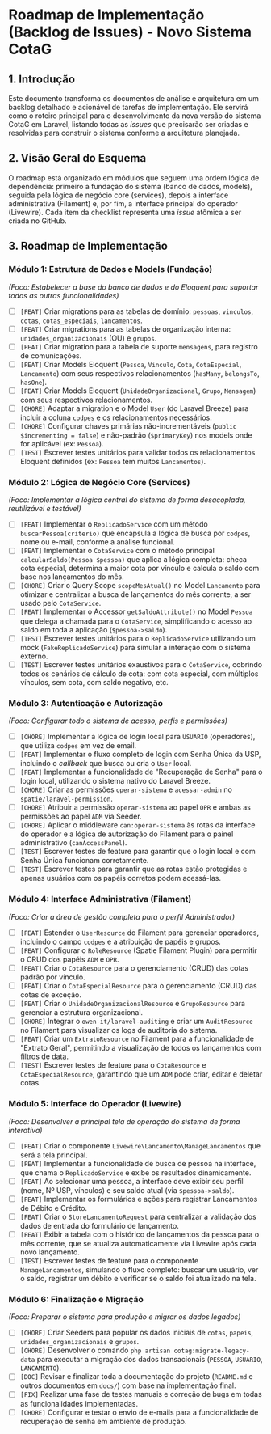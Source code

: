 # Roadmap de Implementação (Backlog de Issues) - Novo Sistema CotaG

## 1. Introdução

Este documento transforma os documentos de análise e arquitetura em um backlog detalhado e acionável de tarefas de implementação. Ele servirá como o roteiro principal para o desenvolvimento da nova versão do sistema CotaG em Laravel, listando todas as *issues* que precisarão ser criadas e resolvidas para construir o sistema conforme a arquitetura planejada.

## 2. Visão Geral do Esquema

O roadmap está organizado em módulos que seguem uma ordem lógica de dependência: primeiro a fundação do sistema (banco de dados, models), seguida pela lógica de negócio core (services), depois a interface administrativa (Filament) e, por fim, a interface principal do operador (Livewire). Cada item da checklist representa uma *issue* atômica a ser criada no GitHub.

## 3. Roadmap de Implementação

### Módulo 1: Estrutura de Dados e Models (Fundação)
*(Foco: Estabelecer a base do banco de dados e do Eloquent para suportar todas as outras funcionalidades)*

- [ ] `[FEAT]` Criar migrations para as tabelas de domínio: `pessoas`, `vinculos`, `cotas`, `cotas_especiais`, `lancamentos`.
- [ ] `[FEAT]` Criar migrations para as tabelas de organização interna: `unidades_organizacionais` (OU) e `grupos`.
- [ ] `[FEAT]` Criar migration para a tabela de suporte `mensagens`, para registro de comunicações.
- [ ] `[FEAT]` Criar Models Eloquent (`Pessoa`, `Vinculo`, `Cota`, `CotaEspecial`, `Lancamento`) com seus respectivos relacionamentos (`hasMany`, `belongsTo`, `hasOne`).
- [ ] `[FEAT]` Criar Models Eloquent (`UnidadeOrganizacional`, `Grupo`, `Mensagem`) com seus respectivos relacionamentos.
- [ ] `[CHORE]` Adaptar a migration e o Model `User` (do Laravel Breeze) para incluir a coluna `codpes` e os relacionamentos necessários.
- [ ] `[CHORE]` Configurar chaves primárias não-incrementáveis (`public $incrementing = false`) e não-padrão (`$primaryKey`) nos models onde for aplicável (ex: `Pessoa`).
- [ ] `[TEST]` Escrever testes unitários para validar todos os relacionamentos Eloquent definidos (ex: `Pessoa` tem muitos `Lancamentos`).

### Módulo 2: Lógica de Negócio Core (Services)
*(Foco: Implementar a lógica central do sistema de forma desacoplada, reutilizável e testável)*

- [ ] `[FEAT]` Implementar o `ReplicadoService` com um método `buscarPessoa(criterio)` que encapsula a lógica de busca por `codpes`, nome ou e-mail, conforme a análise funcional.
- [ ] `[FEAT]` Implementar o `CotaService` com o método principal `calcularSaldo(Pessoa $pessoa)` que aplica a lógica completa: checa cota especial, determina a maior cota por vínculo e calcula o saldo com base nos lançamentos do mês.
- [ ] `[CHORE]` Criar o Query Scope `scopeMesAtual()` no Model `Lancamento` para otimizar e centralizar a busca de lançamentos do mês corrente, a ser usado pelo `CotaService`.
- [ ] `[FEAT]` Implementar o Accessor `getSaldoAttribute()` no Model `Pessoa` que delega a chamada para o `CotaService`, simplificando o acesso ao saldo em toda a aplicação (`$pessoa->saldo`).
- [ ] `[TEST]` Escrever testes unitários para o `ReplicadoService` utilizando um mock (`FakeReplicadoService`) para simular a interação com o sistema externo.
- [ ] `[TEST]` Escrever testes unitários exaustivos para o `CotaService`, cobrindo todos os cenários de cálculo de cota: com cota especial, com múltiplos vínculos, sem cota, com saldo negativo, etc.

### Módulo 3: Autenticação e Autorização
*(Foco: Configurar todo o sistema de acesso, perfis e permissões)*

- [ ] `[CHORE]` Implementar a lógica de login local para `USUARIO` (operadores), que utiliza `codpes` em vez de email.
- [ ] `[FEAT]` Implementar o fluxo completo de login com Senha Única da USP, incluindo o *callback* que busca ou cria o `User` local.
- [ ] `[FEAT]` Implementar a funcionalidade de "Recuperação de Senha" para o login local, utilizando o sistema nativo do Laravel Breeze.
- [ ] `[CHORE]` Criar as permissões `operar-sistema` e `acessar-admin` no `spatie/laravel-permission`.
- [ ] `[CHORE]` Atribuir a permissão `operar-sistema` ao papel `OPR` e ambas as permissões ao papel `ADM` via Seeder.
- [ ] `[CHORE]` Aplicar o middleware `can:operar-sistema` às rotas da interface do operador e a lógica de autorização do Filament para o painel administrativo (`canAccessPanel`).
- [ ] `[TEST]` Escrever testes de feature para garantir que o login local e com Senha Única funcionam corretamente.
- [ ] `[TEST]` Escrever testes para garantir que as rotas estão protegidas e apenas usuários com os papéis corretos podem acessá-las.

### Módulo 4: Interface Administrativa (Filament)
*(Foco: Criar a área de gestão completa para o perfil Administrador)*

- [ ] `[FEAT]` Estender o `UserResource` do Filament para gerenciar operadores, incluindo o campo `codpes` e a atribuição de papéis e grupos.
- [ ] `[FEAT]` Configurar o `RoleResource` (Spatie Filament Plugin) para permitir o CRUD dos papéis `ADM` e `OPR`.
- [ ] `[FEAT]` Criar o `CotaResource` para o gerenciamento (CRUD) das cotas padrão por vínculo.
- [ ] `[FEAT]` Criar o `CotaEspecialResource` para o gerenciamento (CRUD) das cotas de exceção.
- [ ] `[FEAT]` Criar o `UnidadeOrganizacionalResource` e `GrupoResource` para gerenciar a estrutura organizacional.
- [ ] `[CHORE]` Integrar o `owen-it/laravel-auditing` e criar um `AuditResource` no Filament para visualizar os logs de auditoria do sistema.
- [ ] `[FEAT]` Criar um `ExtratoResource` no Filament para a funcionalidade de "Extrato Geral", permitindo a visualização de todos os lançamentos com filtros de data.
- [ ] `[TEST]` Escrever testes de feature para o `CotaResource` e `CotaEspecialResource`, garantindo que um `ADM` pode criar, editar e deletar cotas.

### Módulo 5: Interface do Operador (Livewire)
*(Foco: Desenvolver a principal tela de operação do sistema de forma interativa)*

- [ ] `[FEAT]` Criar o componente `Livewire\Lancamento\ManageLancamentos` que será a tela principal.
- [ ] `[FEAT]` Implementar a funcionalidade de busca de pessoa na interface, que chama o `ReplicadoService` e exibe os resultados dinamicamente.
- [ ] `[FEAT]` Ao selecionar uma pessoa, a interface deve exibir seu perfil (nome, Nº USP, vínculos) e seu saldo atual (via `$pessoa->saldo`).
- [ ] `[FEAT]` Implementar os formulários e ações para registrar Lançamentos de Débito e Crédito.
- [ ] `[FEAT]` Criar o `StoreLancamentoRequest` para centralizar a validação dos dados de entrada do formulário de lançamento.
- [ ] `[FEAT]` Exibir a tabela com o histórico de lançamentos da pessoa para o mês corrente, que se atualiza automaticamente via Livewire após cada novo lançamento.
- [ ] `[TEST]` Escrever testes de feature para o componente `ManageLancamentos`, simulando o fluxo completo: buscar um usuário, ver o saldo, registrar um débito e verificar se o saldo foi atualizado na tela.

### Módulo 6: Finalização e Migração
*(Foco: Preparar o sistema para produção e migrar os dados legados)*

- [ ] `[CHORE]` Criar Seeders para popular os dados iniciais de `cotas`, `papeis`, `unidades_organizacionais` e `grupos`.
- [ ] `[CHORE]` Desenvolver o comando `php artisan cotag:migrate-legacy-data` para executar a migração dos dados transacionais (`PESSOA`, `USUARIO`, `LANCAMENTO`).
- [ ] `[DOC]` Revisar e finalizar toda a documentação do projeto (`README.md` e outros documentos em `docs/`) com base na implementação final.
- [ ] `[FIX]` Realizar uma fase de testes manuais e correção de bugs em todas as funcionalidades implementadas.
- [ ] `[CHORE]` Configurar e testar o envio de e-mails para a funcionalidade de recuperação de senha em ambiente de produção.